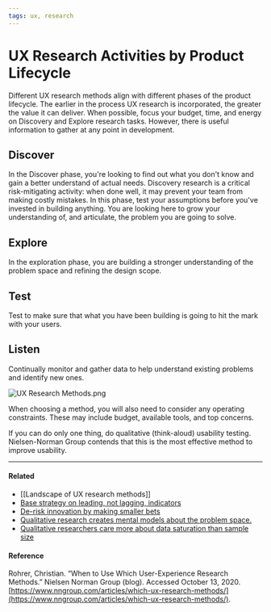 ```yaml
---
tags: ux, research
---
```


# UX Research Activities by Product Lifecycle

Different UX research methods align with different phases of the product lifecycle. The earlier in the process UX research is incorporated, the greater the value it can deliver. When possible, focus your budget, time, and energy on Discovery and Explore research tasks. However, there is useful information to gather at any point in development.

## Discover

In the Discover phase, you're looking to find out what you don't know and gain a better understand of actual needs. Discovery research is a critical risk-mitigating activity: when done well, it may prevent your team from making costly mistakes. In this phase, test your assumptions before you've invested in building anything. You are looking here to grow your understanding of, and articulate, the problem you are going to solve.

## Explore

In the exploration phase, you are building a stronger understanding of the problem space and refining the design scope.

## Test

Test to make sure that what you have been building is going to hit the mark with your users.

## Listen

Continually monitor and gather data to help understand existing problems and identify new ones.

![UX Research Methods.png](https://publish-01.obsidian.md/access/5bf4c22f8416d93237aa3630d0fd9c7c/assets/UX%20Research%20Methods.png)

When choosing a method, you will also need to consider any operating constraints. These may include budget, available tools, and top concerns.

If you can do only one thing, do qualitative (think-aloud) usability testing. Nielsen-Norman Group contends that this is the most effective method to improve usability.

---

#### Related

- [[Landscape of UX research methods]]
- [Base strategy on leading, not lagging, indicators](https://publish.obsidian.md/mobydiction/notes/Base+strategy+on+leading%2C+not+lagging%2C+indicators)
- [De-risk innovation by making smaller bets](https://publish.obsidian.md/mobydiction/notes/De-risk+innovation+by+making+smaller+bets)
- [Qualitative research creates mental models about the problem space.](https://publish.obsidian.md/mobydiction/notes/Qualitative+research+creates+mental+models+about+the+problem+space.)
- [Qualitative researchers care more about data saturation than sample size](https://publish.obsidian.md/mobydiction/notes/Qualitative+researchers+care+more+about+data+saturation+than+sample+size)

#### Reference

Rohrer, Christian. “When to Use Which User-Experience Research Methods.” Nielsen Norman Group (blog). Accessed October 13, 2020. [https://www.nngroup.com/articles/which-ux-research-methods/](https://www.nngroup.com/articles/which-ux-research-methods/).